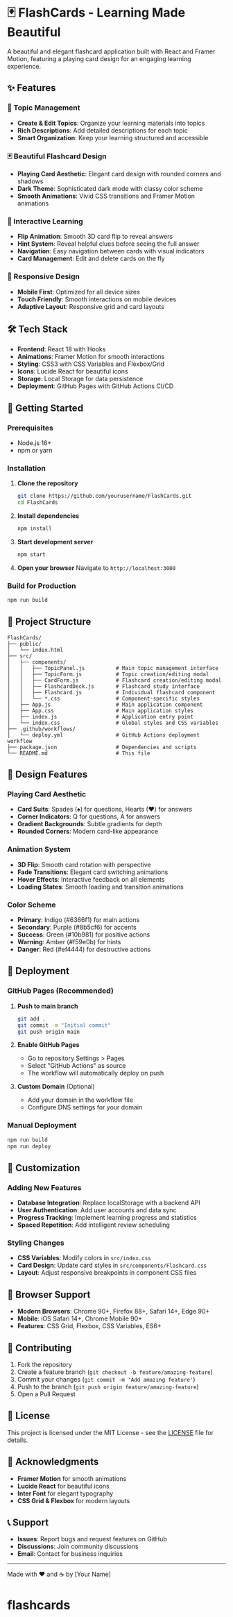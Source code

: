 # 🃏 FlashCards - Learning Made Beautiful

A beautiful and elegant flashcard application built with React and Framer Motion, featuring a playing card design for an engaging learning experience.

## ✨ Features

### 🎯 Topic Management
- **Create & Edit Topics**: Organize your learning materials into topics
- **Rich Descriptions**: Add detailed descriptions for each topic
- **Smart Organization**: Keep your learning structured and accessible

### 🃏 Beautiful Flashcard Design
- **Playing Card Aesthetic**: Elegant card design with rounded corners and shadows
- **Dark Theme**: Sophisticated dark mode with classy color scheme
- **Smooth Animations**: Vivid CSS transitions and Framer Motion animations

### 🚀 Interactive Learning
- **Flip Animation**: Smooth 3D card flip to reveal answers
- **Hint System**: Reveal helpful clues before seeing the full answer
- **Navigation**: Easy navigation between cards with visual indicators
- **Card Management**: Edit and delete cards on the fly

### 📱 Responsive Design
- **Mobile First**: Optimized for all device sizes
- **Touch Friendly**: Smooth interactions on mobile devices
- **Adaptive Layout**: Responsive grid and card layouts

## 🛠️ Tech Stack

- **Frontend**: React 18 with Hooks
- **Animations**: Framer Motion for smooth interactions
- **Styling**: CSS3 with CSS Variables and Flexbox/Grid
- **Icons**: Lucide React for beautiful icons
- **Storage**: Local Storage for data persistence
- **Deployment**: GitHub Pages with GitHub Actions CI/CD

## 🚀 Getting Started

### Prerequisites
- Node.js 16+ 
- npm or yarn

### Installation

1. **Clone the repository**
   ```bash
   git clone https://github.com/yourusername/FlashCards.git
   cd FlashCards
   ```

2. **Install dependencies**
   ```bash
   npm install
   ```

3. **Start development server**
   ```bash
   npm start
   ```

4. **Open your browser**
   Navigate to `http://localhost:3000`

### Build for Production

```bash
npm run build
```

## 📁 Project Structure

```
FlashCards/
├── public/
│   └── index.html
├── src/
│   ├── components/
│   │   ├── TopicPanel.js          # Main topic management interface
│   │   ├── TopicForm.js           # Topic creation/editing modal
│   │   ├── CardForm.js            # Flashcard creation/editing modal
│   │   ├── FlashcardDeck.js       # Flashcard study interface
│   │   ├── Flashcard.js           # Individual flashcard component
│   │   └── *.css                  # Component-specific styles
│   ├── App.js                     # Main application component
│   ├── App.css                    # Main application styles
│   ├── index.js                   # Application entry point
│   └── index.css                  # Global styles and CSS variables
├── .github/workflows/
│   └── deploy.yml                 # GitHub Actions deployment workflow
├── package.json                   # Dependencies and scripts
└── README.md                      # This file
```

## 🎨 Design Features

### Playing Card Aesthetic
- **Card Suits**: Spades (♠) for questions, Hearts (♥) for answers
- **Corner Indicators**: Q for questions, A for answers
- **Gradient Backgrounds**: Subtle gradients for depth
- **Rounded Corners**: Modern card-like appearance

### Animation System
- **3D Flip**: Smooth card rotation with perspective
- **Fade Transitions**: Elegant card switching animations
- **Hover Effects**: Interactive feedback on all elements
- **Loading States**: Smooth loading and transition animations

### Color Scheme
- **Primary**: Indigo (#6366f1) for main actions
- **Secondary**: Purple (#8b5cf6) for accents
- **Success**: Green (#10b981) for positive actions
- **Warning**: Amber (#f59e0b) for hints
- **Danger**: Red (#ef4444) for destructive actions

## 🚀 Deployment

### GitHub Pages (Recommended)

1. **Push to main branch**
   ```bash
   git add .
   git commit -m "Initial commit"
   git push origin main
   ```

2. **Enable GitHub Pages**
   - Go to repository Settings > Pages
   - Select "GitHub Actions" as source
   - The workflow will automatically deploy on push

3. **Custom Domain** (Optional)
   - Add your domain in the workflow file
   - Configure DNS settings for your domain

### Manual Deployment

```bash
npm run build
npm run deploy
```

## 🔧 Customization

### Adding New Features
- **Database Integration**: Replace localStorage with a backend API
- **User Authentication**: Add user accounts and data sync
- **Progress Tracking**: Implement learning progress and statistics
- **Spaced Repetition**: Add intelligent review scheduling

### Styling Changes
- **CSS Variables**: Modify colors in `src/index.css`
- **Card Design**: Update card styles in `src/components/Flashcard.css`
- **Layout**: Adjust responsive breakpoints in component CSS files

## 📱 Browser Support

- **Modern Browsers**: Chrome 90+, Firefox 88+, Safari 14+, Edge 90+
- **Mobile**: iOS Safari 14+, Chrome Mobile 90+
- **Features**: CSS Grid, Flexbox, CSS Variables, ES6+

## 🤝 Contributing

1. Fork the repository
2. Create a feature branch (`git checkout -b feature/amazing-feature`)
3. Commit your changes (`git commit -m 'Add amazing feature'`)
4. Push to the branch (`git push origin feature/amazing-feature`)
5. Open a Pull Request

## 📄 License

This project is licensed under the MIT License - see the [LICENSE](LICENSE) file for details.

## 🙏 Acknowledgments

- **Framer Motion** for smooth animations
- **Lucide React** for beautiful icons
- **Inter Font** for elegant typography
- **CSS Grid & Flexbox** for modern layouts

## 📞 Support

- **Issues**: Report bugs and request features on GitHub
- **Discussions**: Join community discussions
- **Email**: Contact for business inquiries

---

Made with ❤️ and ☕ by [Your Name]
# flashcards
